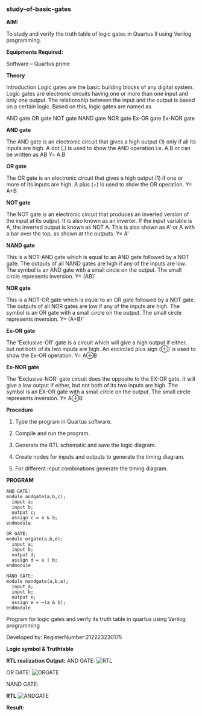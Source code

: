### study-of-basic-gates

**AIM:** 

To study and verify the truth table of logic gates in Quartus II using Verilog programming.

**Equipments Required:**

Software – Quartus prime 

**Theory**

Introduction Logic gates are the basic building blocks of any digital system. Logic gates are electronic circuits having one or more than one input and only one output. The relationship between the input and the output is based on a certain logic. Based on this, logic gates are named as

AND gate OR gate NOT gate NAND gate NOR gate Ex-OR gate Ex-NOR gate

**AND gate**

The AND gate is an electronic circuit that gives a high output (1) only if all its inputs are high. A dot (.) is used to show the AND operation i.e. A.B or can be written as AB
Y= A.B

**OR gate** 

The OR gate is an electronic circuit that gives a high output (1) if one or more of its inputs are high. A plus (+) is used to show the OR operation.
Y= A+B

**NOT gate**

The NOT gate is an electronic circuit that produces an inverted version of the input at its output. It is also known as an inverter. If the input variable is A, the inverted output is known as NOT A. This is also shown as A' or A with a bar over the top, as shown at the outputs.
Y= A'

**NAND gate**

This is a NOT-AND gate which is equal to an AND gate followed by a NOT gate. The outputs of all NAND gates are high if any of the inputs are low. The symbol is an AND gate with a small circle on the output. The small circle represents inversion.
Y= (AB)’

**NOR gate**

This is a NOT-OR gate which is equal to an OR gate followed by a NOT gate. The outputs of all NOR gates are low if any of the inputs are high. The symbol is an OR gate with a small circle on the output. The small circle represents inversion.
Y= (A+B)’

**Ex-OR gate**

The 'Exclusive-OR' gate is a circuit which will give a high output if either, but not both of its two inputs are high. An encircled plus sign (⊕) is used to show the Ex-OR operation.
Y= A⊕B

**Ex-NOR gate**

The 'Exclusive-NOR' gate circuit does the opposite to the EX-OR gate. It will give a low output if either, but not both of its two inputs are high. The symbol is an EX-OR gate with a small circle on the output. The small circle represents inversion.
Y= A⊕B

**Procedure** 

1.	Type the program in Quartus software.

2.	Compile and run the program.

3.	Generate the RTL schematic and save the logic diagram.

4.	Create nodes for inputs and outputs to generate the timing diagram.

5.	For different input combinations generate the timing diagram.


**PROGRAM**

```
AND GATE:
module andgate(a,b,c);
  input a;
  input b;
  output c;
  assign c = a & b;
endmodule 
```
```
OR GATE:
module orgate(a,b,d);
  input a;
  input b;
  output d;
  assign d = a | b;
endmodule
```
```
NAND GATE:
module nandgate(a,b,e);
  input a;
  input b;
  output e;
  assign e = ~(a & b);
endmodule
```

Program for logic gates and verify its truth table in quartus using Verilog programming

 Developed by: RegisterNumber:212223230175 
 
**Logic symbol & Truthtable**

**RTL realization Output:** 
AND GATE:
![RTL](https://github.com/roshinithangachamy/study-of-basic-gates/assets/147118341/9efc0f43-d42f-45bd-a152-18f0684ec84a)

OR GATE:
![ORGATE](https://github.com/roshinithangachamy/study-of-basic-gates/assets/147118341/866bf62d-7aa2-46db-b2b5-d1c7e7d61196)

NAND GATE:

**RTL**
![ANDGATE](https://github.com/roshinithangachamy/study-of-basic-gates/assets/147118341/755467b1-5973-436a-94f8-cdb8bf3e7662)

**Result:**


